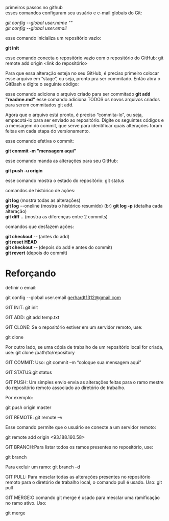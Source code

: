 primeiros passos no github <br>
esses comandos configuram seu usuário e e-mail globais do Git:<br>

*git config --global user.name "<seunome>"* <br>
*git config --global user.email <seuemail>*


esse comando inicializa um repositório vazio:


**git init**  <br>

esse comando conecta o repositório vazio com o repositório do GitHub:
git remote add origin <link do repositório>


Para que essa alteração esteja no seu GitHub, é preciso primeiro colocar esse arquivo em “stage”, ou seja, pronto pra ser commitado. Então abra o GitBash e digite o seguinte código:

esse comando adiciona o arquivo criado para ser commitado
**git add "readme.md"** esse comando adiciona TODOS os novos arquivos criados para serem commitados
git add.

Agora que o arquivo está pronto, é preciso “commita-lo”, ou seja, empacotá-lo para ser enviado ao repositório. Digite os seguintes códigos e a mensagem do commit, que serve para identificar quais alterações foram feitas em cada etapa do versionamento.

esse comando efetiva o commit:

__git commit -m "mensagem aqui"__  <br>

esse comando manda as alterações para seu GitHub:

__git push -u origin <my-branch>__


esse comando mostra o estado do repositório:
git status

comandos de histórico de ações:

**git log** (mostra todas as alterações) <br>
**git log** --oneline (mostra o histórico resumido) (br)
**git log -p** (detalha cada alteração)<br>
**git diff <numero>..<numero>** (mostra as diferenças entre 2 commits)

comandos que desfazem ações:

**git checkout -- <arquivos>** (antes do add)  <br>
**git reset HEAD <arquivos>**   <br>
**git checkout -- <arquivos>** (depois do add e antes do commit)   <br>
**git revert** (depois do commit)



# Reforçando

definir o email:

git config --global user.email <gerhardt1312@gmail.com>

GIT INIT: git init

GIT ADD: git add temp.txt

GIT CLONE: Se o repositório estiver em um servidor remoto, use:

git clone <e-mail a ser clonado>

Por outro lado, se uma cópia de trabalho de um repositório local for criada, use:
 git clone /path/to/repository


GIT COMMIT: Uso: git commit –m “coloque sua mensagem aqui”

GIT STATUS:git status

GIT PUSH: Um simples envio envia as alterações feitas para o ramo mestre do repositório remoto associado ao diretório de trabalho.

Por exemplo:

git push origin master

GIT REMOTE: git remote –v <br>

Esse comando permite que o usuário se conecte a um servidor remoto:

git remote add origin <93.188.160.58>

GIT BRANCH:Para listar todos os ramos presentes no repositório, use:

git branch

Para excluir um ramo: git branch –d <branch-name>


GIT PULL: Para mesclar todas as alterações presentes no repositório remoto para o diretório de trabalho local, o comando pull é usado. Uso: git pull

GIT MERGE:O comando git merge é usado para mesclar uma ramificação no ramo ativo. Uso:

git merge <branch-name>